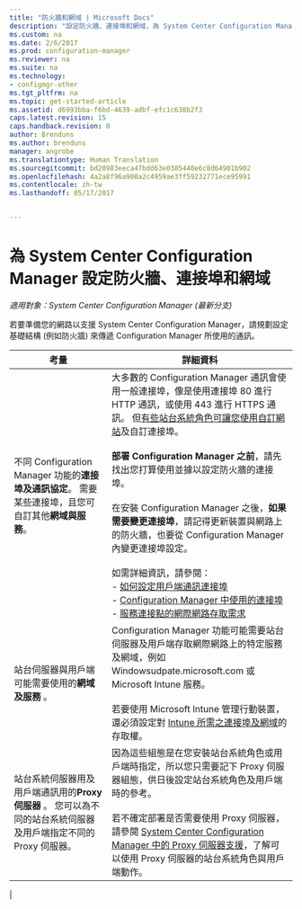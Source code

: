```yaml
---
title: "防火牆和網域 | Microsoft Docs"
description: "設定防火牆、連接埠和網域，為 System Center Configuration Manager 通訊進行準備。"
ms.custom: na
ms.date: 2/6/2017
ms.prod: configuration-manager
ms.reviewer: na
ms.suite: na
ms.technology:
- configmgr-other
ms.tgt_pltfrm: na
ms.topic: get-started-article
ms.assetid: d6993bba-f6bd-4639-adbf-efc1c638b2f3
caps.latest.revision: 15
caps.handback.revision: 0
author: Brenduns
ms.author: brenduns
manager: angrobe
ms.translationtype: Human Translation
ms.sourcegitcommit: bd20983eeca47bdd63e0385440e6c8d64901b902
ms.openlocfilehash: 4a2a8f96a900a2c4959ae3ff59232771ece95991
ms.contentlocale: zh-tw
ms.lasthandoff: 05/17/2017


---
```

# <a name="set-up-firewalls-ports-and-domains-for-system-center-configuration-manager"></a>為 System Center Configuration Manager 設定防火牆、連接埠和網域

*適用對象：System Center Configuration Manager (最新分支)*

若要準備您的網路以支援 System Center Configuration Manager，請規劃設定基礎結構 (例如防火牆) 來傳遞 Configuration Manager 所使用的通訊。  

|考量|詳細資料|  
|-------------------|-------------|  
|不同 Configuration Manager 功能的**連接埠及通訊協定**。 需要某些連接埠，且您可自訂其他**網域與服務**。|大多數的 Configuration Manager 通訊會使用一般連接埠，像是使用連接埠 80 進行 HTTP 通訊，或使用 443 進行 HTTPS 通訊。 但[有些站台系統角色可讓您使用自訂網站](/sccm/core/plan-design/network/websites-for-site-system-servers)及自訂連接埠。<br /><br /> **部署 Configuration Manager 之前**，請先找出您打算使用並據以設定防火牆的連接埠。<br /><br /> 在安裝 Configuration Manager 之後，**如果需要變更連接埠**，請記得更新裝置與網路上的防火牆，也要從 Configuration Manager 內變更連接埠設定。<br /><br /> 如需詳細資訊，請參閱： </br>- [如何設定用戶端通訊連接埠](../../../core/clients/deploy/configure-client-communication-ports.md) </br>- [Configuration Manager 中使用的連接埠](../../../core/plan-design/hierarchy/ports.md) </br>- [服務連接點的網際網路存取需求](/sccm/core/servers/deploy/configure/about-the-service-connection-point#bkmk_urls)|  
|站台伺服器與用戶端可能需要使用的**網域及服務** 。|Configuration Manager 功能可能需要站台伺服器及用戶端存取網際網路上的特定服務及網域，例如 Windowsudpate.microsoft.com 或 Microsoft Intune 服務。<br /><br /> 若要使用 Microsoft Intune 管理行動裝置，還必須設定對 [Intune 所需之連接埠及網域](https://docs.microsoft.com/en-us/intune/get-started/network-infrastructure-requirements-for-microsoft-intune)的存取權。|  
|站台系統伺服器用及用戶端通訊用的**Proxy 伺服器** 。 您可以為不同的站台系統伺服器及用戶端指定不同的 Proxy 伺服器。|因為這些組態是在您安裝站台系統角色或用戶端時指定，所以您只需要記下 Proxy 伺服器組態，供日後設定站台系統角色及用戶端時的參考。<br /><br /> 若不確定部署是否需要使用 Proxy 伺服器，請參閱 [System Center Configuration Manager 中的 Proxy 伺服器支援](../../../core/plan-design/network/proxy-server-support.md)，了解可以使用 Proxy 伺服器的站台系統角色與用戶端動作。|   
|  

